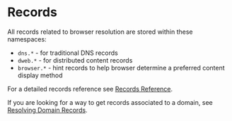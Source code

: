 # Records

All records related to browser resolution are stored within these namespaces:

* `dns.*` - for traditional DNS records
* `dweb.*` - for distributed content records
* `browser.*` - hint records to help browser determine a preferred content display method

For a detailed records reference see [Records Reference](../domain-registry-essentials/reference.md).

If you are looking for a way to get records associated to a domain, see [Resolving Domain Records](../domain-registry-essentials/resolving-domain-records.md).

